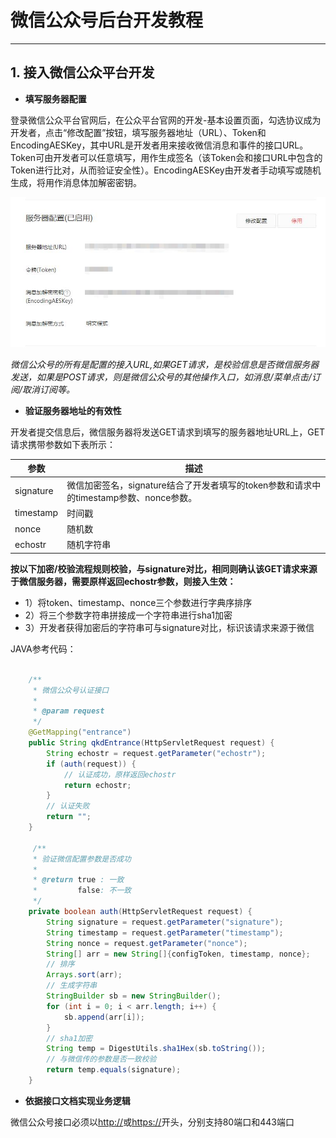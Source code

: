 # 微信公众号后台开发教程

---

## 1. 接入微信公众平台开发

* **填写服务器配置**

登录微信公众平台官网后，在公众平台官网的开发-基本设置页面，勾选协议成为开发者，点击“修改配置”按钮，填写服务器地址（URL）、Token和EncodingAESKey，其中URL是开发者用来接收微信消息和事件的接口URL。Token可由开发者可以任意填写，用作生成签名（该Token会和接口URL中包含的Token进行比对，从而验证安全性）。EncodingAESKey由开发者手动填写或随机生成，将用作消息体加解密密钥。

![wx_config](../../_images/study/20200409-1-1.jpg)

*微信公众号的所有是配置的接入URL,如果GET请求，是校验信息是否微信服务器发送，如果是POST请求，则是微信公众号的其他操作入口，如消息/菜单点击/订阅/取消订阅等。*

* **验证服务器地址的有效性**

开发者提交信息后，微信服务器将发送GET请求到填写的服务器地址URL上，GET请求携带参数如下表所示：

参数|描述
-|-
signature|微信加密签名，signature结合了开发者填写的token参数和请求中的timestamp参数、nonce参数。
timestamp|时间戳
nonce|随机数
echostr|随机字符串

**按以下加密/校验流程规则校验，与signature对比，相同则确认该GET请求来源于微信服务器，需要原样返回echostr参数，则接入生效：**

* 1）将token、timestamp、nonce三个参数进行字典序排序
* 2）将三个参数字符串拼接成一个字符串进行sha1加密
* 3）开发者获得加密后的字符串可与signature对比，标识该请求来源于微信

JAVA参考代码：

```Java

    /**
     * 微信公众号认证接口
     *
     * @param request
     */
    @GetMapping("entrance")
    public String qkdEntrance(HttpServletRequest request) {
        String echostr = request.getParameter("echostr");
        if (auth(request)) {
            // 认证成功，原样返回echostr
            return echostr;
        }
        // 认证失败
        return "";
    }

     /**
     * 验证微信配置参数是否成功
     *
     * @return true : 一致
     *         false: 不一致
     */
    private boolean auth(HttpServletRequest request) {
        String signature = request.getParameter("signature");
        String timestamp = request.getParameter("timestamp");
        String nonce = request.getParameter("nonce");
        String[] arr = new String[]{configToken, timestamp, nonce};
        // 排序
        Arrays.sort(arr);
        // 生成字符串
        StringBuilder sb = new StringBuilder();
        for (int i = 0; i < arr.length; i++) {
            sb.append(arr[i]);
        }
        // sha1加密
        String temp = DigestUtils.sha1Hex(sb.toString());
        // 与微信传的参数是否一致校验
        return temp.equals(signature);
    }

```

* **依据接口文档实现业务逻辑**

微信公众号接口必须以<http://>或<https://>开头，分别支持80端口和443端口
